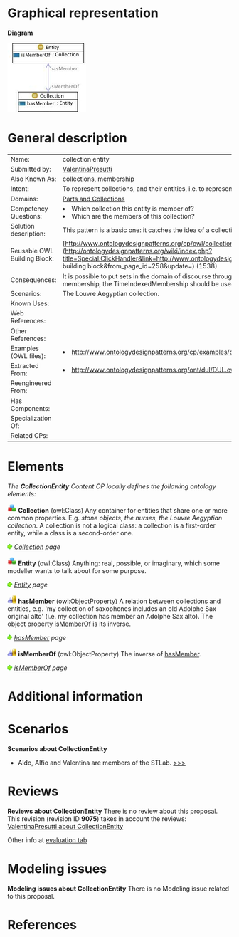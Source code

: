 #  Graphical representation


__Diagram__




[![Image:collectionentity.jpg](./Collectionentity.jpg)](../Image/Collectionentity.jpg.md "Image:collectionentity.jpg")




#  General description




|  |  |
| --- | --- |
|  Name: |  collection entity |
|  Submitted by: | [ValentinaPresutti](../User/ValentinaPresutti.md "User:ValentinaPresutti") |
|  Also Known As: |  collections, membership |
|  Intent: |  To represent collections, and their entities, i.e. to represent membership. |
|  Domains: | [Parts and Collections](../Community/Parts_and_Collections.md "Community:Parts and Collections") |
|  Competency Questions: | <li> Which collection this entity is member of?</li><li> Which are the members of this collection?</li> |
|  Solution description: |  This pattern is a basic one: it catches the idea of a collection and its members. |
|  Reusable OWL Building Block: | [http://www.ontologydesignpatterns.org/cp/owl/collectionentity.owl](http://ontologydesignpatterns.org/wiki/index.php?title=Special:ClickHandler&link=http://www.ontologydesignpatterns.org/cp/owl/collectionentity.owl&message=OWL building block&from_page_id=258&update=) (1538) |
|  Consequences: |  It is possible to put sets in the domain of discourse through the class  [Collection](../Collection/Collection.md "Submissions:CollectionEntity/Collection"), which reifies them.For temporary membership, the TimeIndexedMembership should be used. |
|  Scenarios: |  The Louvre Aegyptian collection. |
|  Known Uses: |  |
|  Web References: |  |
|  Other References: |  |
|  Examples (OWL files): | <li><a class="external free" href="http://www.ontologydesignpatterns.org/cp/examples/collectionentity/ISTC.owl" rel="nofollow" title="http://www.ontologydesignpatterns.org/cp/examples/collectionentity/ISTC.owl">http://www.ontologydesignpatterns.org/cp/examples/collectionentity/ISTC.owl</a></li> |
|  Extracted From: | <li><a class="external free" href="http://www.ontologydesignpatterns.org/ont/dul/DUL.owl" rel="nofollow" title="http://www.ontologydesignpatterns.org/ont/dul/DUL.owl">http://www.ontologydesignpatterns.org/ont/dul/DUL.owl</a></li> |
|  Reengineered From: |  |
|  Has Components: |  |
|  Specialization Of: |  |
|  Related CPs: |  |


  




#  Elements


_The __CollectionEntity__ Content OP locally defines the following ontology elements:_




[![Class](./20px-Class.gif)](../Image/Class.gif.md "Class") __Collection__ (owl:Class) Any container for entities that share one or more common properties. E.g. _stone objects_, _the nurses_, _the Louvre Aegyptian collection_. A collection is not a logical class: a collection is a first-order entity, while a class is a second-order one. 



 [![](./11px-ArrowRight.gif)](../Image/ArrowRight.gif.md "ArrowRight.gif") _[Collection](../Collection/Collection.md "Submissions:CollectionEntity/Collection") page_

[![Class](./20px-Class.gif)](../Image/Class.gif.md "Class") __Entity__ (owl:Class) Anything: real, possible, or imaginary, which some modeller wants to talk about for some purpose. 



 [![](./11px-ArrowRight.gif)](../Image/ArrowRight.gif.md "ArrowRight.gif") _[Entity](./CollectionEntity.md "Submissions:CollectionEntity/Entity") page_

[![ObjectProperty](./20px-ObjectProperty.gif)](../Image/ObjectProperty.gif.md "ObjectProperty") __hasMember__ (owl:ObjectProperty) A relation between collections and entities, e.g. 'my collection of saxophones includes an old Adolphe Sax original alto' (i.e. my collection has member an Adolphe Sax alto). The object property  [isMemberOf](./AOS_AGROVOC_Concept_Server_fundation_ontology_model/isMemberOf.md "Submissions:CollectionEntity/isMemberOf") is its inverse. 



 [![](./11px-ArrowRight.gif)](../Image/ArrowRight.gif.md "ArrowRight.gif") _[hasMember](./AOS_AGROVOC_Concept_Server_fundation_ontology_model/hasMember.md "Submissions:CollectionEntity/hasMember") page_

[![ObjectProperty](./20px-ObjectProperty.gif)](../Image/ObjectProperty.gif.md "ObjectProperty") __isMemberOf__ (owl:ObjectProperty) The inverse of  [hasMember](./AOS_AGROVOC_Concept_Server_fundation_ontology_model/hasMember.md "Submissions:CollectionEntity/hasMember"). 



 [![](./11px-ArrowRight.gif)](../Image/ArrowRight.gif.md "ArrowRight.gif") _[isMemberOf](./AOS_AGROVOC_Concept_Server_fundation_ontology_model/isMemberOf.md "Submissions:CollectionEntity/isMemberOf") page_
#  Additional information


#  Scenarios



__Scenarios about CollectionEntity__
* Aldo, Alfio and Valentina are members of the STLab. [>>>](./AgentRole/Scenario_1.md "http://ontologydesignpatterns.org/wiki/Submissions:CollectionEntity/Scenario_1")


#  Reviews



__Reviews about CollectionEntity__
There is no review about this proposal.
This revision (revision ID __9075__) takes in account the reviews: [ValentinaPresutti about CollectionEntity](http://ontologydesignpatterns.org/wiki/index.php?title=Reviews:ValentinaPresutti_about_CollectionEntity&action=edit&redlink=1 "Reviews:ValentinaPresutti about CollectionEntity (not yet written)")


Other info at [evaluation tab](http://ontologydesignpatterns.org/wiki/index.php?title=Submissions:CollectionEntity&action=evaluation "http://ontologydesignpatterns.org/wiki/index.php?title=Submissions:CollectionEntity&action=evaluation")




  




#  Modeling issues



__Modeling issues about CollectionEntity__
There is no Modeling issue related to this proposal.




  




#  References